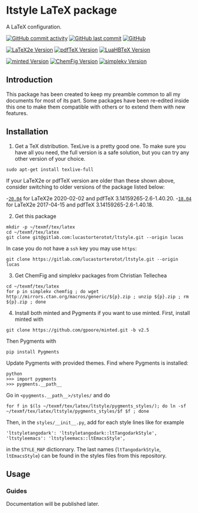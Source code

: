 # ltstyle LaTeX package
A LaTeX configuration.

[![GitHub commit activity](https://img.shields.io/github/commit-activity/y/lucastorterotot/ltstyle.svg)](https://gitlab.com/lucastorterotot/ltstyle/commits)
[![GitHub last commit](https://img.shields.io/github/last-commit/lucastorterotot/ltstyle.svg)](https://gitlab.com/lucastorterotot/ltstyle/commits)
[![GitHub](https://img.shields.io/github/license/lucastorterotot/ltstyle.svg)](https://gitlab.com/lucastorterotot/ltstyle/blob/master/LICENSE)

[![LaTeX2e Version](https://img.shields.io/static/v1?label=LaTeX2e&message=2021-11-15&color=blue)](https://www.latex-project.org/)
[![pdfTeX Version](https://img.shields.io/static/v1?label=pdfTeX&message=3.141592653-2.6-1.40.22&color=blue)](https://www.tug.org/texlive/)
[![LuaHBTeX Version](https://img.shields.io/static/v1?label=LuaTeX&message=1.14.0&color=blue)](http://www.luatex.org/)

[![minted Version](https://img.shields.io/static/v1?label=minted&message=2.5&color=orange)](https://github.com/gpoore/minted.git)
[![ChemFig Version](https://img.shields.io/static/v1?label=ChemFig&message=1.53&color=blue)](https://ctan.org/pkg/chemfig)
[![simplekv Version](https://img.shields.io/static/v1?label=simplekv&message=0.2&color=blue)](https://ctan.org/pkg/simplekv)

## Introduction

This package has been created to keep my preamble common to all my documents for most of its part. Some packages have been re-edited inside this one to make them compatible with others or to extend them with new features.

## Installation
1. Get a TeX distribution. TexLive is a pretty good one. To make sure you have all you need, the full version is a safe solution, but you can try any other version of your choice.
``` 
sudo apt-get install texlive-full 
```
If your LaTeX2e or pdfTeX version are older than these shown above, consider switching to older versions of the package listed below:

-[`20.04`](https://gitlab.com/lucastorterotot/ltstyle/-/tree/20.04) for LaTeX2e 2020-02-02 and pdfTeX 3.14159265-2.6-1.40.20.
-[`18.04`](https://gitlab.com/lucastorterotot/ltstyle/-/tree/18.04) for LaTeX2e 2017-04-15 and pdfTeX 3.14159265-2.6-1.40.18.

2. Get this package
```
mkdir -p ~/texmf/tex/latex
cd ~/texmf/tex/latex
git clone git@gitlab.com:lucastorterotot/ltstyle.git --origin lucas
```
In case you do not have a `ssh` key you may use `https`:
```
git clone https://gitlab.com/lucastorterotot/ltstyle.git --origin lucas
```
3. Get ChemFig and simplekv packages from Christian Tellechea
```
cd ~/texmf/tex/latex
for p in simplekv chemfig ; do wget http://mirrors.ctan.org/macros/generic/${p}.zip ; unzip ${p}.zip ; rm ${p}.zip ; done
```
4. Install both minted and Pygments if you want to use minted.
First, install minted with
```
git clone https://github.com/gpoore/minted.git -b v2.5
```
Then Pygments with
```
pip install Pygments
```
Update Pygments with provided themes.
Find where Pygments is installed:
```
python
>>> import pygments
>>> pygments.__path__
```
Go in `<pygments.__path__>/styles/` and do
```
for f in $(ls ~/texmf/tex/latex/ltstyle/pygments_styles/); do ln -sf ~/texmf/tex/latex/ltstyle/pygments_styles/$f $f ; done
```
Then, in the `styles/__init__.py`, add for each style lines like for example
```
'ltstyletangodark': 'ltstyletangodark::ltTangodarkStyle',
'ltstyleemacs': 'ltstyleemacs::ltEmacsStyle',
```
in the `STYLE_MAP` dictionnary. The last names (`ltTangodarkStyle`, `ltEmacsStyle`) can be found in the styles files from this repository.
## Usage
### Guides
Documentation will be published later.
